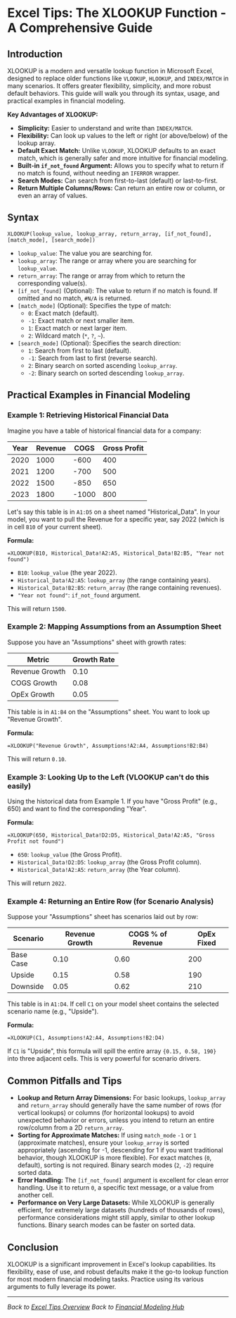 # Excel Tips: The XLOOKUP Function - A Comprehensive Guide

## Introduction

XLOOKUP is a modern and versatile lookup function in Microsoft Excel, designed to replace older functions like `VLOOKUP`, `HLOOKUP`, and `INDEX/MATCH` in many scenarios. It offers greater flexibility, simplicity, and more robust default behaviors. This guide will walk you through its syntax, usage, and practical examples in financial modeling.

**Key Advantages of XLOOKUP:**

*   **Simplicity:** Easier to understand and write than `INDEX/MATCH`.
*   **Flexibility:** Can look up values to the left or right (or above/below) of the lookup array.
*   **Default Exact Match:** Unlike `VLOOKUP`, XLOOKUP defaults to an exact match, which is generally safer and more intuitive for financial modeling.
*   **Built-in `if_not_found` Argument:** Allows you to specify what to return if no match is found, without needing an `IFERROR` wrapper.
*   **Search Modes:** Can search from first-to-last (default) or last-to-first.
*   **Return Multiple Columns/Rows:** Can return an entire row or column, or even an array of values.

## Syntax

```excel
XLOOKUP(lookup_value, lookup_array, return_array, [if_not_found], [match_mode], [search_mode])
```

*   `lookup_value`: The value you are searching for.
*   `lookup_array`: The range or array where you are searching for `lookup_value`.
*   `return_array`: The range or array from which to return the corresponding value(s).
*   `[if_not_found]` (Optional): The value to return if no match is found. If omitted and no match, `#N/A` is returned.
*   `[match_mode]` (Optional): Specifies the type of match:
    *   `0`: Exact match (default).
    *   `-1`: Exact match or next smaller item.
    *   `1`: Exact match or next larger item.
    *   `2`: Wildcard match (`*`, `?`, `~`).
*   `[search_mode]` (Optional): Specifies the search direction:
    *   `1`: Search from first to last (default).
    *   `-1`: Search from last to first (reverse search).
    *   `2`: Binary search on sorted ascending `lookup_array`.
    *   `-2`: Binary search on sorted descending `lookup_array`.

## Practical Examples in Financial Modeling

### Example 1: Retrieving Historical Financial Data

Imagine you have a table of historical financial data for a company:

| Year | Revenue | COGS   | Gross Profit |
|------|---------|--------|--------------|
| 2020 | 1000    | -600   | 400          |
| 2021 | 1200    | -700   | 500          |
| 2022 | 1500    | -850   | 650          |
| 2023 | 1800    | -1000  | 800          |

Let's say this table is in `A1:D5` on a sheet named "Historical_Data". In your model, you want to pull the Revenue for a specific year, say 2022 (which is in cell `B10` of your current sheet).

**Formula:**
```excel
=XLOOKUP(B10, Historical_Data!A2:A5, Historical_Data!B2:B5, "Year not found")
```
*   `B10`: `lookup_value` (the year 2022).
*   `Historical_Data!A2:A5`: `lookup_array` (the range containing years).
*   `Historical_Data!B2:B5`: `return_array` (the range containing revenues).
*   `"Year not found"`: `if_not_found` argument.

This will return `1500`.

### Example 2: Mapping Assumptions from an Assumption Sheet

Suppose you have an "Assumptions" sheet with growth rates:

| Metric         | Growth Rate |
|----------------|-------------|
| Revenue Growth | 0.10        |
| COGS Growth    | 0.08        |
| OpEx Growth    | 0.05        |

This table is in `A1:B4` on the "Assumptions" sheet. You want to look up "Revenue Growth".

**Formula:**
```excel
=XLOOKUP("Revenue Growth", Assumptions!A2:A4, Assumptions!B2:B4)
```
This will return `0.10`.

### Example 3: Looking Up to the Left (VLOOKUP can't do this easily)

Using the historical data from Example 1. If you have "Gross Profit" (e.g., 650) and want to find the corresponding "Year".

**Formula:**
```excel
=XLOOKUP(650, Historical_Data!D2:D5, Historical_Data!A2:A5, "Gross Profit not found")
```
*   `650`: `lookup_value` (the Gross Profit).
*   `Historical_Data!D2:D5`: `lookup_array` (the Gross Profit column).
*   `Historical_Data!A2:A5`: `return_array` (the Year column).

This will return `2022`.

### Example 4: Returning an Entire Row (for Scenario Analysis)

Suppose your "Assumptions" sheet has scenarios laid out by row:

| Scenario   | Revenue Growth | COGS % of Revenue | OpEx Fixed |
|------------|----------------|-------------------|------------|
| Base Case  | 0.10           | 0.60              | 200        |
| Upside     | 0.15           | 0.58              | 190        |
| Downside   | 0.05           | 0.62              | 210        |

This table is in `A1:D4`. If cell `C1` on your model sheet contains the selected scenario name (e.g., "Upside").

**Formula:**
```excel
=XLOOKUP(C1, Assumptions!A2:A4, Assumptions!B2:D4)
```
If `C1` is "Upside", this formula will spill the entire array `{0.15, 0.58, 190}` into three adjacent cells. This is very powerful for scenario drivers.

## Common Pitfalls and Tips

*   **Lookup and Return Array Dimensions:** For basic lookups, `lookup_array` and `return_array` should generally have the same number of rows (for vertical lookups) or columns (for horizontal lookups) to avoid unexpected behavior or errors, unless you intend to return an entire row/column from a 2D `return_array`.
*   **Sorting for Approximate Matches:** If using `match_mode` `-1` or `1` (approximate matches), ensure your `lookup_array` is sorted appropriately (ascending for -1, descending for 1 if you want traditional behavior, though XLOOKUP is more flexible). For exact matches (`0`, default), sorting is not required. Binary search modes (`2`, `-2`) require sorted data.
*   **Error Handling:** The `[if_not_found]` argument is excellent for clean error handling. Use it to return `0`, a specific text message, or a value from another cell.
*   **Performance on Very Large Datasets:** While XLOOKUP is generally efficient, for extremely large datasets (hundreds of thousands of rows), performance considerations might still apply, similar to other lookup functions. Binary search modes can be faster on sorted data.

## Conclusion

XLOOKUP is a significant improvement in Excel's lookup capabilities. Its flexibility, ease of use, and robust defaults make it the go-to lookup function for most modern financial modeling tasks. Practice using its various arguments to fully leverage its power.

---
*Back to [Excel Tips Overview](./README.md)*
*Back to [Financial Modeling Hub](../index.html)*
